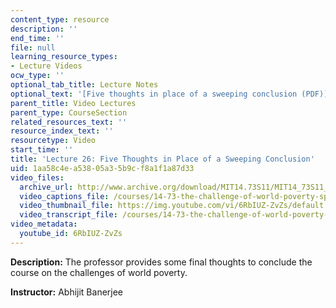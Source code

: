 ```yaml
---
content_type: resource
description: ''
end_time: ''
file: null
learning_resource_types:
- Lecture Videos
ocw_type: ''
optional_tab_title: Lecture Notes
optional_text: '[Five thoughts in place of a sweeping conclusion (PDF)](/courses/14-73-the-challenge-of-world-poverty-spring-2011/resources/mit14_73s11_lec26_slides)'
parent_title: Video Lectures
parent_type: CourseSection
related_resources_text: ''
resource_index_text: ''
resourcetype: Video
start_time: ''
title: 'Lecture 26: Five Thoughts in Place of a Sweeping Conclusion'
uid: 1aa58c4e-a538-05a3-5b9c-f8a1f1a87d33
video_files:
  archive_url: http://www.archive.org/download/MIT14.73S11/MIT14_73S11_lec26_300k.mp4
  video_captions_file: /courses/14-73-the-challenge-of-world-poverty-spring-2011/11ec5047d9fa5af684642c25d0909a4b_6RbIUZ-ZvZs.vtt
  video_thumbnail_file: https://img.youtube.com/vi/6RbIUZ-ZvZs/default.jpg
  video_transcript_file: /courses/14-73-the-challenge-of-world-poverty-spring-2011/a00c3957fcf6583d0cb48100b24700ba_6RbIUZ-ZvZs.pdf
video_metadata:
  youtube_id: 6RbIUZ-ZvZs
---
```


**Description:** The professor provides some final thoughts to conclude the course on the challenges of world poverty.

**Instructor:** Abhijit Banerjee



